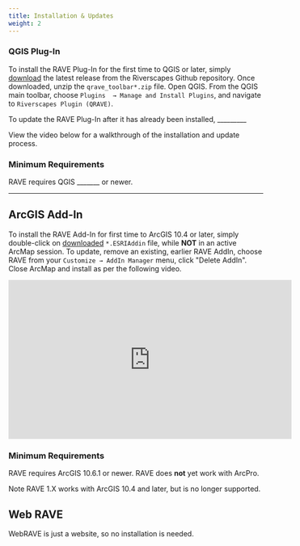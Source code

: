 ```yaml
---
title: Installation & Updates
weight: 2
---
```


### QGIS Plug-In

To install the RAVE Plug-In for the first time to QGIS  or later, simply [download](https://github.com/Riverscapes/QRAVEPlugin/releases) the latest release from the Riverscapes Github repository. Once downloaded, unzip the `qrave_toolbar*.zip` file. Open QGIS. From the QGIS main toolbar, choose `Plugins  → Manage and Install Plugins`, and navigate to `Riverscapes Plugin (QRAVE)`. 



To update the RAVE Plug-In after it has already been installed, _________



View the video below for a walkthrough of the installation and update process.



### Minimum Requirements

RAVE requires QGIS _______ or newer.



-------------
## ArcGIS Add-In

To install the RAVE Add-In for first time to ArcGIS 10.4 or later, simply double-click on [downloaded](https://github.com/Riverscapes/RaveAddIn/releases/latest) `*.ESRIAddin` file, while **NOT** in an active ArcMap session. To update, remove an existing, earlier RAVE AddIn, choose RAVE from your `Customize → AddIn Manager` menu, click "Delete AddIn". Close ArcMap and install as per the following video.

<div class="responsive-embed">
<iframe width="560" height="315" src="https://www.youtube.com/embed/is_9c7eYGl0" frameborder="0" allow="accelerometer; autoplay; clipboard-write; encrypted-media; gyroscope; picture-in-picture" allowfullscreen></iframe>
</div>

### Minimum Requirements

RAVE requires ArcGIS 10.6.1 or newer. RAVE does **not** yet work with ArcPro.

Note RAVE 1.X works with ArcGIS 10.4 and later, but is no longer supported.

## Web RAVE

WebRAVE is just a website, so no installation is needed.
